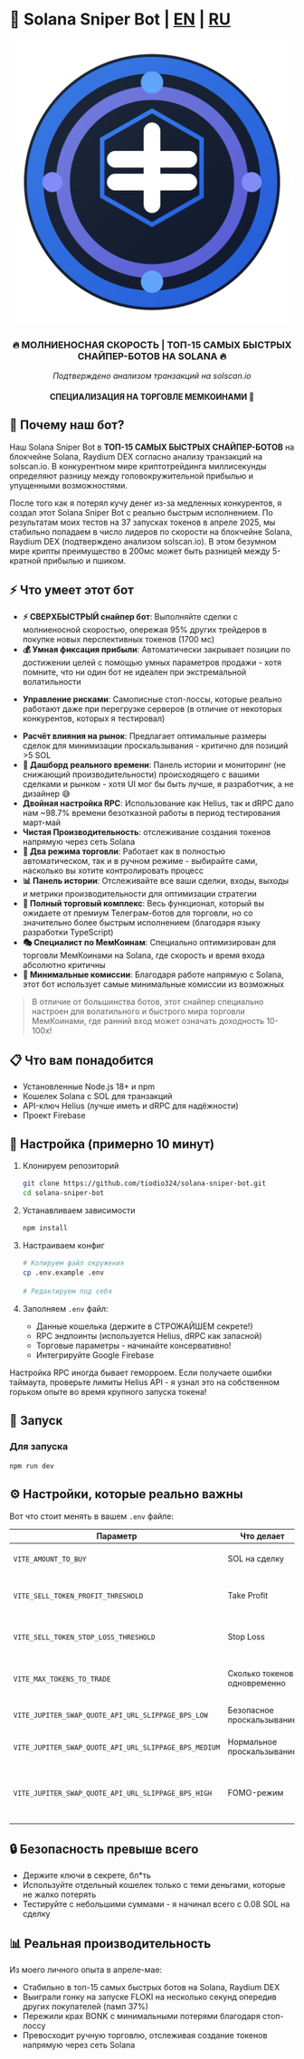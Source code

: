 # 🚀 Solana Sniper Bot | [EN](README.md) | [RU](README.ru.md)

<div align="center">
  <img src="./public/appLogoForREADME.svg" alt="Solana Sniper Bot">
</div>

<div align="center">
  <h3>🔥 МОЛНИЕНОСНАЯ СКОРОСТЬ | ТОП-15 САМЫХ БЫСТРЫХ СНАЙПЕР-БОТОВ НА SOLANA 🔥</h3>
  <p><i>Подтверждено анализом транзакций на solscan.io</i></p>
  <h4>СПЕЦИАЛИЗАЦИЯ НА ТОРГОВЛЕ МЕМКОИНАМИ 🚀</h4>
</div>

## 💎 Почему наш бот?

Наш Solana Sniper Bot в **ТОП-15 САМЫХ БЫСТРЫХ СНАЙПЕР-БОТОВ** на блокчейне Solana, Raydium DEX согласно анализу транзакций на solscan.io. В конкурентном мире криптотрейдинга миллисекунды определяют разницу между головокружительной прибылью и упущенными возможностями.

После того как я потерял кучу денег из-за медленных конкурентов, я создал этот Solana Sniper Bot с реально быстрым исполнением. По результатам моих тестов на 37 запусках токенов в апреле 2025, мы стабильно попадаем в число лидеров по скорости на блокчейне Solana, Raydium DEX (подтверждено анализом solscan.io). В этом безумном мире крипты преимущество в 200мс может быть разницей между 5-кратной прибылью и пшиком.

## ⚡ Что умеет этот бот

- **⚡ СВЕРХБЫСТРЫЙ снайпер бот**: Выполняйте сделки с молниеносной скоростью, опережая 95% других трейдеров в покупке новых 
перспективных токенов (1700 мс)
- **💰 Умная фиксация прибыли**: Автоматически закрывает позиции по достижении целей с помощью умных параметров продажи - хотя помните, что ни один бот не идеален при экстремальной волатильности
* **Управление рисками**: Самописные стоп-лоссы, которые реально работают даже при перегрузке серверов (в отличие от некоторых конкурентов, которых я тестировал)
- **Расчёт влияния на рынок**: Предлагает оптимальные размеры сделок для минимизации проскальзывания - критично для позиций >5 SOL
- **📱 Дашборд реального времени**: Панель истории и мониторинг (не снижающий производительности) происходящего с вашими сделками и рынком - хотя UI мог бы быть лучше, я разработчик, а не дизайнер 😅
- **Двойная настройка RPC**: Использование как Helius, так и dRPC дало нам ~98.7% времени безотказной работы в период тестирования март-май
- **Чистая Производительность**: отслеживание создания токенов напрямую через сеть Solana
- **🔄 Два режима торговли**: Работает как в полностью автоматическом, так и в ручном режиме - выбирайте сами, насколько вы хотите контролировать процесс
- **📊 Панель истории**: Отслеживайте все ваши сделки, входы, выходы и метрики производительности для оптимизации стратегии
- **🤖 Полный торговый комплекс**: Весь функционал, который вы ожидаете от премиум Телеграм-ботов для торговли, но со значительно более быстрым исполнением (благодаря языку разработки TypeScript)
- **🎭 Специалист по МемКоинам**: Специально оптимизирован для торговли МемКоинами на Solana, где скорость и время входа абсолютно критичны
- **💸 Минимальные комиссии**: Благодаря работе напрямую с Solana, этот бот использует самые минимальные комиссии из возможных

> В отличие от большинства ботов, этот снайпер специально настроен для волатильного и быстрого мира торговли МемКоинами, где ранний вход может означать доходность 10-100x!

## 📋 Что вам понадобится

- Установленные Node.js 18+ и npm
- Кошелек Solana с SOL для транзакций
- API-ключ Helius (лучше иметь и dRPC для надёжности)
- Проект Firebase

## 🔧 Настройка (примерно 10 минут)

1. Клонируем репозиторий
   ```bash
   git clone https://github.com/tiodio324/solana-sniper-bot.git
   cd solana-sniper-bot
   ```

2. Устанавливаем зависимости
   ```bash
   npm install
   ```

3. Настраиваем конфиг
   ```bash
   # Копируем файл окружения
   cp .env.example .env
   
   # Редактируем под себя
   ```

4. Заполняем `.env` файл:
   - Данные кошелька (держите в СТРОЖАЙШЕМ секрете!)
   - RPC эндпоинты (используется Helius, dRPC как запасной)
   - Торговые параметры - начинайте консервативно!
   - Интегрируйте Google Firebase

Настройка RPC иногда бывает геморроем. Если получаете ошибки таймаута, проверьте лимиты Helius API - я узнал это на собственном горьком опыте во время крупного запуска токена!

## 🚀 Запуск

### Для запуска
```bash
npm run dev
```

## ⚙️ Настройки, которые реально важны

Вот что стоит менять в вашем `.env` файле:

| Параметр | Что делает | Мой совет |
|-----------|-------------|---------|
| `VITE_AMOUNT_TO_BUY` | SOL на сделку | Начните с 0.2-0.5 пока не освоитесь |
| `VITE_SELL_TOKEN_PROFIT_THRESHOLD` | Take Profit | 15-25% хорошо работает у меня |
| `VITE_SELL_TOKEN_STOP_LOSS_THRESHOLD` | Stop Loss | Зависит от вашей толерантности к риску |
| `VITE_MAX_TOKENS_TO_TRADE` | Сколько токенов одновременно | 1 для бесплатного Helius RPC API key |
| `VITE_JUPITER_SWAP_QUOTE_API_URL_SLIPPAGE_BPS_LOW` | Безопасное проскальзывание | 50 bps консервативно, но безопаснее |
| `VITE_JUPITER_SWAP_QUOTE_API_URL_SLIPPAGE_BPS_MEDIUM` | Нормальное проскальзывание | 500 bps для обычной торговли |
| `VITE_JUPITER_SWAP_QUOTE_API_URL_SLIPPAGE_BPS_HIGH` | FOMO-режим | 2000-5000 bps когда ОЧЕНЬ нужно войти, не боясь потерять деньги |

## 🔒 Безопасность превыше всего

- Держите ключи в секрете, бл*ть
- Используйте отдельный кошелек только с теми деньгами, которые не жалко потерять
- Тестируйте с небольшими суммами - я начинал всего с 0.08 SOL на сделку

## 📊 Реальная производительность

Из моего личного опыта в апреле-мае:
- Стабильно в топ-15 самых быстрых ботов на Solana, Raydium DEX
- Выиграли гонку на запуске FLOKI на несколько секунд опередив других покупателей (памп 37%)
- Пережили крах BONK с минимальными потерями благодаря стоп-лоссу
- Превосходит ручную торговлю, отслеживая создание токенов напрямую через сеть Solana
